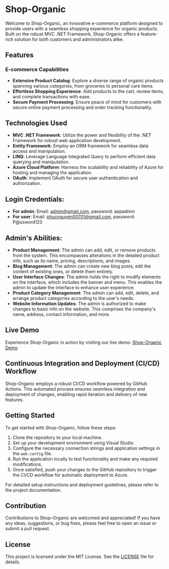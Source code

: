 # Shop-Organic

Welcome to Shop-Organic, an innovative e-commerce platform designed to provide users with a seamless shopping experience for organic products. Built on the robust MVC .NET Framework, Shop-Organic offers a feature-rich solution for both customers and administrators alike.

## Features
### E-commerce Capabilities
- **Extensive Product Catalog**: Explore a diverse range of organic products spanning various categories, from groceries to personal care items.
- **Effortless Shopping Experience**: Add products to the cart, review items, and complete transactions with ease.
- **Secure Payment Processing**: Ensure peace of mind for customers with secure online payment processing and order tracking functionality.

## Technologies Used
- **MVC .NET Framework**: Utilize the power and flexibility of the .NET Framework for robust web application development.
- **Entity Framework**: Employ an ORM framework for seamless data access and manipulation.
- **LINQ**: Leverage Language Integrated Query to perform efficient data querying and manipulation.
- **Azure Cloud Platform**: Harness the scalability and reliability of Azure for hosting and managing the application.
- **OAuth**: Implement OAuth for secure user authentication and authorization.

## Login Credentials:
- **For admin**: Email: admin@gmail.com, password: appadmin
- **For user**: Email: phucnguyen00701@gmail.com, password: P@ssword123

## Admin's Abilities:
- **Product Management**: The admin can add, edit, or remove products from the system. This encompasses alterations in the detailed product info, such as its name, pricing, descriptions, and images.
- **Blog Management**: The admin can create new blog posts, edit the content of existing ones, or delete them entirely.
- **User Interface Changes**: The admin holds the right to modify elements on the interface, which includes the banner and menu. This enables the admin to update the interface to enhance user experience.
- **Product Category Management**: The admin can add, edit, delete, and arrange product categories according to the user's needs.
- **Website Information Updates**: The admin is authorized to make changes to basic info on the website. This comprises the company's name, address, contact information, and more.

## Live Demo
Experience Shop-Organic in action by visiting our live demo: [Shop-Organic Demo](https://shoporganic.azurewebsites.net/)

## Continuous Integration and Deployment (CI/CD) Workflow
Shop-Organic employs a robust CI/CD workflow powered by GitHub Actions. This automated process ensures seamless integration and deployment of changes, enabling rapid iteration and delivery of new features.

## Getting Started
To get started with Shop-Organic, follow these steps:
1. Clone the repository to your local machine.
2. Set up your development environment using Visual Studio.
3. Configure the necessary connection strings and application settings in the `web.config` file.
4. Run the application locally to test functionality and make any required modifications.
5. Once satisfied, push your changes to the GitHub repository to trigger the CI/CD workflow for automatic deployment to Azure.

For detailed setup instructions and deployment guidelines, please refer to the project documentation.

## Contribution
Contributions to Shop-Organic are welcomed and appreciated! If you have any ideas, suggestions, or bug fixes, please feel free to open an issue or submit a pull request.

## License
This project is licensed under the MIT License. See the [LICENSE](LICENSE) file for details.

